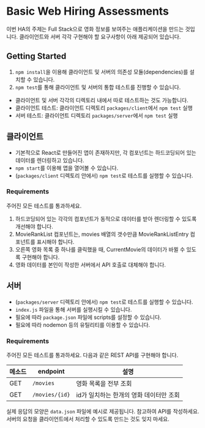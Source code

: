 # Basic Web Hiring Assessments

이번 HA의 주제는 Full Stack으로 영화 정보를 보여주는 애플리케이션을 만드는 것입니다.
클라이언트와 서버 각각 구현해야 할 요구사항이 아래 제공되어 있습니다.

## Getting Started

1. `npm install`을 이용해 클라이언트 및 서버의 의존성 모듈(dependencies)를 설치할 수 있습니다.
2. `npm test`를 통해 클라이언트 및 서버의 통합 테스트를 진행할 수 있습니다.
  - 클라이언트 및 서버 각각의 디렉토리 내에서 따로 테스트하는 것도 가능합니다.
  - 클라이언트 테스트: 클라이언트 디렉토리 `packages/client`에서 `npm test` 실행
  - 서버 테스트: 클라이언트 디렉토리 `packages/server`에서 `npm test` 실행

## 클라이언트

- 기본적으로 React로 만들어진 앱이 존재하지만, 각 컴포넌트는 하드코딩되어 있는 데이터를 렌더링하고 있습니다.
- `npm start`를 이용해 앱을 열어볼 수 있습니다.
- (`packages/client` 디렉토리 안에서) `npm test`로 테스트를 실행할 수 있습니다.

### Requirements

주어진 모든 테스트를 통과하세요.

1. 하드코딩되어 있는 각각의 컴포넌트가 동적으로 데이터를 받아 렌더링할 수 있도록 개선해야 합니다.
2. MovieRankList 컴포넌트는, movies 배열의 갯수만큼 MovieRankListEntry 컴포넌트를 표시해야 합니다.
3. 오른쪽 영화 목록 중 하나를 클릭했을 때, CurrentMovie의 데이터가 바뀔 수 있도록 구현해야 합니다.
4. 영화 데이터를 본인이 작성한 서버에서 API 호출로 대체해야 합니다.

## 서버

- (`packages/server` 디렉토리 안에서) `npm test`로 테스트를 실행할 수 있습니다.
- `index.js` 파일을 통해 서버를 실행시킬 수 있습니다.
- 필요에 따라 `package.json` 파일에 scripts를 설정할 수 있습니다.
- 필요에 따라 nodemon 등의 유틸리티를 이용할 수 있습니다.

### Requirements

주어진 모든 테스트를 통과하세요. 다음과 같은 REST API를 구현해야 합니다.

| 메소드    | endpoint          | 설명                            |
| ------- | ----------------- | ------------------------------ |
| GET     | `/movies`         | 영화 목록을 전부 조회               |
| GET     | `/movies/{id}`    | id가 일치하는 한개의 영화 데이터만 조회 |

실제 응답의 모양은 `data.json` 파일에 예시로 제공됩니다. 참고하여 API를 작성하세요.
서버의 요청을 클라이언트에서 처리할 수 있도록 만드는 것도 잊지 마세요.
